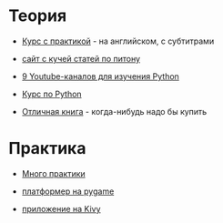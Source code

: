 # Теория
+ [Курс с практикой](https://www.coursera.org/learn/interactive-python-1) - на английском, с субтитрами

+ [сайт с кучей статей по питону](https://pythondigest.ru)

+ [9 Youtube-каналов для изучения Python](https://proglib.io/p/youtube-python-channels/)

+ [Курс по Python](https://vk.com/videos-101965347?section=album_892)

+ [Отличная книга](http://www.labirint.ru/books/311244/) - когда-нибудь надо бы купить

# Практика
+ [Много практики](https://learnpythonthehardway.org/book/)

+ [платформер на pygame](https://habrahabr.ru/post/193888/)

+ [приложение на Kivy](https://habrahabr.ru/post/313160/)
